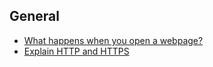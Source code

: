 ## General
- [ What happens when you open a webpage?](https://github.com/BekCodingAddict/Front-End/blob/master/Most%20Asked%20Interview%20Questions/General/Questions/What-happen-when-you-open-webpage.md)
- [Explain HTTP and HTTPS ](https://github.com/BekCodingAddict/Front-End/blob/master/Most%20Asked%20Interview%20Questions/General/Questions/HTTP-and-HTTPS.md)  
